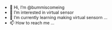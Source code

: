 - 👋 Hi, I’m @bummiscomeing
- 👀 I’m interested in virtual sensor
- 🌱 I’m currently learning making virtual sensorn ...
- 📫 How to reach me ...

<!---
bummiscomeing/bummiscomeing is a ✨ special ✨ repository because its `README.md` (this file) appears on your GitHub profile.
You can click the Preview link to take a look at your changes.
--->
